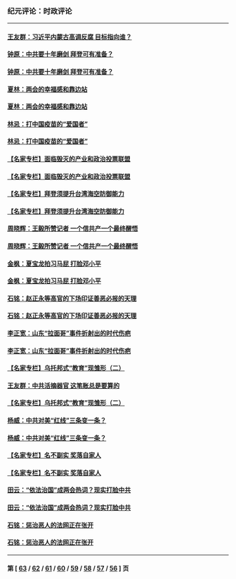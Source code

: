 ### 纪元评论：时政评论
---
#### [王友群：习近平内蒙古高调反腐 目标指向谁？](../../pages/nsc1025/n12798090.md) 
#### [钟原：中共要十年磨剑 拜登可有准备？](../../pages/nsc1025/n12797960.md) 
#### [钟原：中共要十年磨剑 拜登可有准备？](../../pages/nsc1025/n12797960.md) 
#### [夏林：两会的幸福感和靠边站](../../pages/nsc1025/n12798121.md) 
#### [夏林：两会的幸福感和靠边站](../../pages/nsc1025/n12798121.md) 
#### [林忌：打中国疫苗的“爱国者”](../../pages/nsc1025/n12798094.md) 
#### [林忌：打中国疫苗的“爱国者”](../../pages/nsc1025/n12798094.md) 
#### [【名家专栏】面临毁灭的产业和政治投票联盟](../../pages/nsc1025/n12797600.md) 
#### [【名家专栏】面临毁灭的产业和政治投票联盟](../../pages/nsc1025/n12797600.md) 
#### [【名家专栏】拜登须提升台湾海空防御能力](../../pages/nsc1025/n12797452.md) 
#### [【名家专栏】拜登须提升台湾海空防御能力](../../pages/nsc1025/n12797452.md) 
#### [周晓辉：王毅所赞记者 一个信共产一个最终醒悟](../../pages/nsc1025/n12797329.md) 
#### [周晓辉：王毅所赞记者 一个信共产一个最终醒悟](../../pages/nsc1025/n12797329.md) 
#### [金枫：夏宝龙拍习马屁 打脸邓小平](../../pages/nsc1025/n12796694.md) 
#### [金枫：夏宝龙拍习马屁 打脸邓小平](../../pages/nsc1025/n12796694.md) 
#### [石铭：赵正永等高官的下场印证善恶必报的天理](../../pages/nsc1025/n12796639.md) 
#### [石铭：赵正永等高官的下场印证善恶必报的天理](../../pages/nsc1025/n12796639.md) 
#### [李正宽：山东“拉面哥”事件折射出的时代伤疤](../../pages/nsc1025/n12796299.md) 
#### [李正宽：山东“拉面哥”事件折射出的时代伤疤](../../pages/nsc1025/n12796299.md) 
#### [【名家专栏】乌托邦式“教育”现雏形（二）](../../pages/nsc1025/n12794998.md) 
#### [王友群：中共活摘器官 这笔账总是要算的](../../pages/nsc1025/n12795468.md) 
#### [【名家专栏】乌托邦式“教育”现雏形（二）](../../pages/nsc1025/n12794998.md) 
#### [杨威：中共对美“红线”三条变一条？](../../pages/nsc1025/n12795466.md) 
#### [杨威：中共对美“红线”三条变一条？](../../pages/nsc1025/n12795466.md) 
#### [【名家专栏】名不副实 奖落自家人](../../pages/nsc1025/n12795201.md) 
#### [【名家专栏】名不副实 奖落自家人](../../pages/nsc1025/n12795201.md) 
#### [田云：“依法治国”成两会热词？现实打脸中共](../../pages/nsc1025/n12794432.md) 
#### [田云：“依法治国”成两会热词？现实打脸中共](../../pages/nsc1025/n12794432.md) 
#### [石铭：惩治恶人的法网正在张开](../../pages/nsc1025/n12794805.md) 
#### [石铭：惩治恶人的法网正在张开](../../pages/nsc1025/n12794805.md) 

---
#### 第 [ [63](./63.md) / [62](./62.md) / [61](./61.md) / [60](./60.md) / [59](./59.md) / [58](./58.md) / [57](./57.md) / [56](./56.md) ] 页
